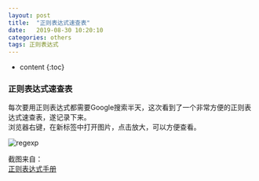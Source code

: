```yaml
---
layout: post
title:  "正则表达式速查表"
date:   2019-08-30 10:20:10
categories: others
tags: 正则表达式
---
```


* content
{:toc}

### 正则表达式速查表

每次要用正则表达式都需要Google搜索半天，这次看到了一个非常方便的正则表达式速查表，遂记录下来。  
浏览器右键，在新标签中打开图片，点击放大，可以方便查看。

![regexp]({{"/css/pics/regexp.png"}})  

截图来自：  
[正则表达式手册](https://tool.oschina.net/uploads/apidocs/jquery/regexp.html)
